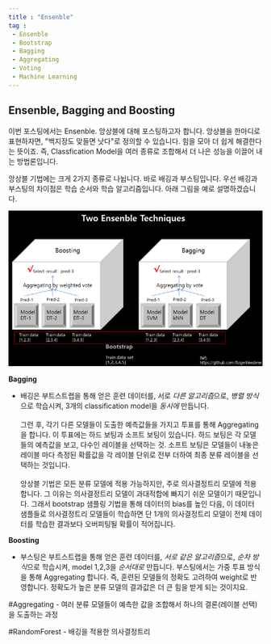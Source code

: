 ```yaml
---
title : "Ensenble"
tag : 
 - Ensenble
 - Bootstrap
 - Bagging
 - Aggregating
 - Voting
 - Machine Learning
---
```


## Ensenble, Bagging and Boosting ##

이번 포스팅에서는 Ensenble. 앙상블에 대해 포스팅하고자 합니다. 앙상블을 한마디로 표현하자면, "백지장도 맞들면 낫다"로 정의할 수 있습니다. 힘을 모아 더 쉽게 해결한다는 뜻이죠. 즉, Classfication Model을 여러 종류로 조합해서 더 나은 성능을 이끌어 내는 방법론입니다.

앙상블 기법에는 크게 2가지 종류로 나뉩니다. 바로 배깅과 부스팅입니다.
우선 배깅과 부스팅의 차이점은 학습 순서와 학습 알고리즘입니다. 아래 그림을 예로 설명하겠습니다.

![image](/assets/img/2020-08-25_Ensenble.png)

**Bagging**
- 배깅은 부트스트랩을 통해 얻은 훈련 데이터를, 서로 *다른 알고리즘*으로, *병렬 방식*으로 학습시켜, 3개의 classification model을 *동시에*  만듭니다.
<br/><br/>그런 후, 각기 다른 모델들이 도출한 예측값들을 가지고 투표를 통해 Aggregating을 합니다. 이 투표에는 하드 보팅과 소프트 보팅이 있습니다. 하드 보팅은 각 모델들의 예측값을 보고, 다수인 레이블을 선택하는 것. 소프트 보팅은 모델들이 내놓은 레이블 마다 측정된 확률값을 각 레이블 단위로 전부 더하여 최종 분류 레이블을 선택하는 것입니다.
<br/><br/>앙상블 기법은 모든 분류 모델에 적용 가능하지만, 주로 의사결정트리 모델에 적용합니다. 그 이유는 의사결정트리 모델이 과대적합에 빠지기 쉬운 모델이기 때문입니다. 그래서 bootstrap 샘플링 기법을 통해 데이터의 bias를 높인 다음, 이 데이터 샘플들로 의사결정트리 모델들이 학습하면 단 1개의 의사결정트리 모델이 전체 데이터를 학습한 결과보다 오버피팅될 확률이 적어집니다.


**Boosting**
- 부스팅은 부트스트랩을 통해 얻은 훈련 데이터를, *서로 같은 알고리즘*으로, *순차 방식*으로 학습시켜, model 1,2,3을 *순서대로*  만듭니다. 부스팅에서는 가중 투표 방식을 통해 Aggregating 합니다. 즉, 훈련된 모델들의 정확도 고려하여 weight로 반영합니다. 정확도가 높은 분류 모델의 결과값은 더 큰 힘을 받게 되는 것이지요. 

#Aggregating - 여러 분류 모델들이 예측한 값을 조합해서 하나의 결론(레이블 선택)을 도출하는 과정


#RandomForest - 배깅을 적용한 의사결정트리